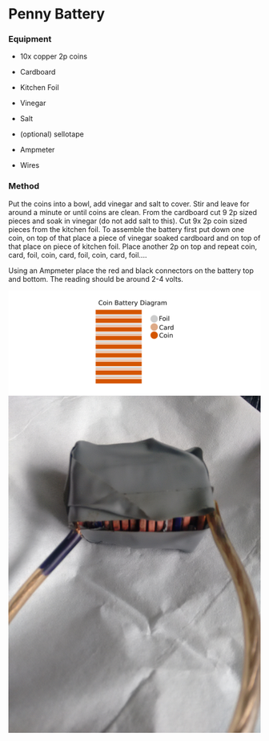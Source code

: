 # Penny Battery

### Equipment
- 10x copper 2p coins
- Cardboard
- Kitchen Foil
- Vinegar
- Salt

- (optional) sellotape
- Ampmeter
- Wires

### Method
Put the coins into a bowl, add vinegar and salt to cover. Stir and leave for around a minute or until coins are clean.
From the cardboard cut 9 2p sized pieces and soak in vinegar (do not add salt to this). Cut 9x 2p coin sized pieces from the kitchen foil.
To assemble the battery first put down one coin, on top of that place a piece of vinegar soaked cardboard and on top of that place on piece of kitchen foil. Place another 2p on top and repeat coin, card, foil, coin, card, foil, coin, card, foil....

Using an Ampmeter place the red and black connectors on the battery top and bottom. The reading should be around 2-4 volts.

![CoinBattery](https://github.com/georgefelixjones/PennyBattery/blob/master/CoinBatteryDiagram.png)
![BatteryVer1](https://github.com/georgefelixjones/PennyBattery/blob/master/PennyBatteryVer1.jpg)
